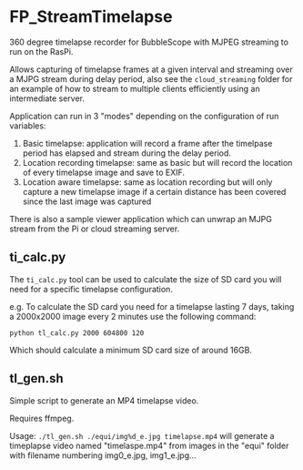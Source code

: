 FP_StreamTimelapse
==================

360 degree timelapse recorder for BubbleScope with MJPEG streaming to run on the RasPi.

Allows capturing of timelapse frames at a given interval and streaming over a MJPG stream during delay period, also see the ```cloud_streaming``` folder for an example of how to stream to multiple clients efficiently using an intermediate server.

Application can run in 3 "modes" depending on the configuration of run variables:

1.	Basic timelapse: application will record a frame after the timelpase period has elapsed and stream during the delay period.
2.	Location recording timelapse: same as basic but will record the location of every timelapse image and save to EXIF.
3.	Location aware timelapse: same as location recording but will only capture a new timelapse image if a certain distance has been covered since the last image was captured

There is also a sample viewer application which can unwrap an MJPG stream from the Pi or cloud streaming server.

ti_calc.py
----------

The ```ti_calc.py``` tool can be used to calculate the size of SD card you will need for a specific timelapse configuration.

e.g. To calculate the SD card you need for a timelapse lasting 7 days, taking a 2000x2000 image every 2 minutes use the following command:

```python tl_calc.py 2000 604800 120```

Which should calculate a minimum SD card size of around 16GB.

tl_gen.sh
---------

Simple script to generate an MP4 timelapse video.

Requires ffmpeg.

Usage: ```./tl_gen.sh ./equi/img%d_e.jpg timelapse.mp4``` will generate a timeplapse video named "timelaspe.mp4" from images in the "equi" folder with filename numbering img0_e.jpg, img1_e.jpg...